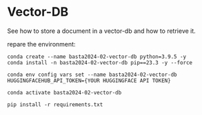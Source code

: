 # Vector-DB

See how to store a document in a vector-db and how to retrieve it.

repare the environment:
```
conda create --name basta2024-02-vector-db python=3.9.5 -y
conda install -n basta2024-02-vector-db pip==23.3 -y --force

conda env config vars set --name basta2024-02-vector-db HUGGINGFACEHUB_API_TOKEN={YOUR HUGGINGFACE API TOKEN}

conda activate basta2024-02-vector-db

pip install -r requirements.txt
```
